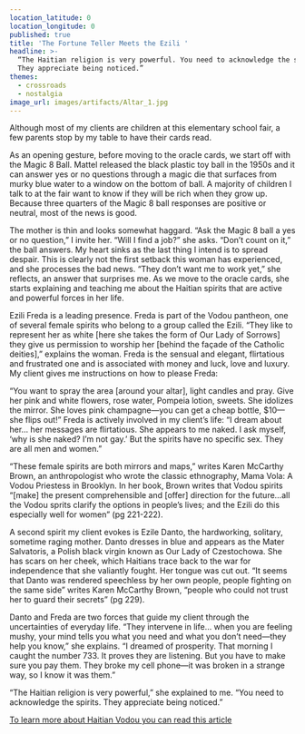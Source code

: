 ```yaml
---
location_latitude: 0
location_longitude: 0
published: true
title: 'The Fortune Teller Meets the Ezili '
headline: >-
  “The Haitian religion is very powerful. You need to acknowledge the spirits.
  They appreciate being noticed.”
themes:
  - crossroads
  - nostalgia
image_url: images/artifacts/Altar_1.jpg
---
```

Although most of my clients are children at this elementary school fair, a few parents stop by my table to have their cards read.  

As an opening gesture, before moving to the oracle cards, we start off with the Magic 8 Ball. Mattel released the black plastic toy ball in the 1950s and it can answer yes or no questions through a magic die that surfaces from murky blue water to a window on the bottom of ball. A majority of children I talk to at the fair want to know if they will be rich when they grow up. Because three quarters of the Magic 8 ball responses are positive or neutral, most of the news is good.   

The mother is thin and looks somewhat haggard. “Ask the Magic 8 ball a yes or no question,” I invite her. “Will I find a job?” she asks. “Don’t count on it,” the ball answers.  My heart sinks as the last thing I intend is to spread despair. This is clearly not the first setback this woman has experienced, and she processes the bad news. “They don’t want me to work yet,” she reflects, an answer that surprises me. As we move to the oracle cards, she starts explaining and teaching me about the Haitian spirits that are active and powerful forces in her life.   

Ezili Freda is a leading presence. Freda is part of the Vodou pantheon, one of several female spirits who belong to a group called the Ezili. “They like to represent her as white [here she takes the form of Our Lady of Sorrows] they give us permission to worship her [behind the façade of the Catholic deities],” explains the woman. Freda is the sensual and elegant, flirtatious and frustrated one and is associated with money and luck, love and luxury.  My client gives me instructions on how to please Freda:  

“You want to spray the area [around your altar], light candles and pray. Give her pink and white flowers, rose water, Pompeia lotion, sweets. She idolizes the mirror. She loves pink champagne—you can get a cheap bottle, $10—she flips out!” Freda is actively involved in my client’s life: “I dream about her… her messages are flirtatious. She appears to me naked. I ask myself, ‘why is she naked? I’m not gay.’  But the spirits have no specific sex. They are all men and women.”  

“These female spirits are both mirrors and maps,” writes Karen McCarthy Brown, an anthropologist who wrote the classic ethnography, Mama Vola: A Vodou Priestess in Brooklyn. In her book, Brown writes that Vodou spirits “[make] the present comprehensible and [offer] direction for the future…all the Vodou sprits clarify the options in people’s lives; and the Ezili do this especially well for women” (pg 221-222).  

A second spirit my client evokes is Ezile Danto, the hardworking, solitary, sometime raging mother.  Danto dresses in blue and appears as the Mater Salvatoris, a Polish black virgin known as Our Lady of Czestochowa. She has scars on her cheek, which Haitians trace back to the war for independence that she valiantly fought.  Her tongue was cut out. “It seems that Danto was rendered speechless by her own people, people fighting on the same side” writes Karen McCarthy Brown, “people who could not trust her to guard their secrets” (pg 229).   

Danto and Freda are two forces that guide my client through the uncertainties of everyday life.  “They intervene in life… when you are feeling mushy, your mind tells you what you need and what you don’t need—they help you know,” she explains.  “I dreamed of prosperity. That morning I caught the number 733. It proves they are listening. But you have to make sure you pay them. They broke my cell phone—it was broken in a strange way, so I know it was them.”  

“The Haitian religion is very powerful,” she explained to me. “You need to acknowledge the spirits. They appreciate being noticed.”  

[To learn more about Haitian Vodou you can read this article](http://www.research.ucsb.edu/cbs/projects/haiti/kosanba/)
